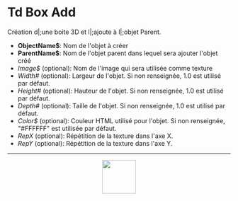 # Td Box Add
Création d|;une boite 3D et l|;ajoute à l|;objet Parent.
- **ObjectName&dollar;**: Nom de l'objet à créer
- **ParentName&dollar;**: Nom de l'objet parent dans lequel sera ajouter l'objet créé
- _Image&dollar;_ (optional): Nom de l'image qui sera utilisée comme texture
- _Width#_ (optional): Largeur de l'objet. Si non renseignée, 1.0 est utilisé par défaut.
- _Height#_ (optional): Hauteur de l'objet. Si non renseignée, 1.0 est utilisé par défaut.
- _Depth#_ (optional): Taille de l'objet. Si non renseignée, 1.0 est utilisé par défaut.
- _Color&dollar;_ (optional): Couleur HTML utilisé pour l'objet. Si non renseignée, "#FFFFFF" est utilisée par défaut.
- _RepX_ (optional): Répétition de la texture dans l'axe X.
- _RepY_ (optional): Répétition de la texture dans l'axe Y.
---
<p align="center"><img valign="middle" width="76px" src="https://drive.google.com/uc?export=view&id=1c2KO0LJpvMS9X9CAGV6dOfciR7OWhdKA" /></p>